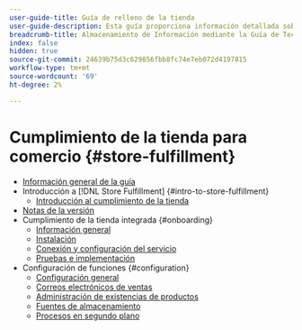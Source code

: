 ```yaml
---
user-guide-title: Guía de relleno de la tienda
user-guide-description: Esta guía proporciona información detallada sobre la instalación y configuración de los servicios de cumplimiento de almacenamiento para su Adobe Commerce o tienda de Magento Open Source.
breadcrumb-title: Almacenamiento de Información mediante la Guía de Tecnologías Walmart
index: false
hidden: true
source-git-commit: 24639b75d3c629856fbb8fc74e7eb072d4197815
workflow-type: tm+mt
source-wordcount: '69'
ht-degree: 2%

---
```



# Cumplimiento de la tienda para comercio {#store-fulfillment}

- [Información general de la guía](guide-overview.md)
- Introducción a [!DNL Store Fulfillment] {#intro-to-store-fulfillment}
   - [Introducción al cumplimiento de la tienda](introduction.md)
- [Notas de la versión](release-notes.md)
- Cumplimiento de la tienda integrada {#onboarding}
   - [Información general](onboard.md)
   - [Instalación](install.md)
   - [Conexión y configuración del servicio](connect-set-up-service.md)
   - [Pruebas e implementación](test-deploy.md)
- Configuración de funciones {#configuration}
   - [Configuración general](enable-general.md)
   - [Correos electrónicos de ventas](sales-emails.md)
   - [Administración de existencias de productos](product-stock.md)
   - [Fuentes de almacenamiento](store-sources.md)
   - [Procesos en segundo plano](background-processes.md)
